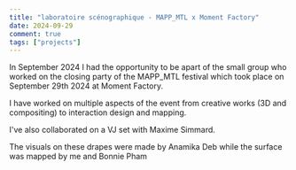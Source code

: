```yaml
---
title: "laboratoire scénographique - MAPP_MTL x Moment Factory"
date: 2024-09-29
comment: true
tags: ["projects"]
---
```


In September 2024 I had the opportunity to be apart of the small group who worked on the closing party of the MAPP_MTL festival which took place on September 29th 2024 at Moment Factory.

I have worked on multiple aspects of the event from creative works (3D and compositing) to interaction design and mapping.

I've also collaborated on a VJ set with Maxime Simmard.

The visuals on these drapes were made by Anamika Deb while the surface was mapped by me and Bonnie Pham